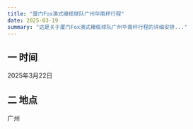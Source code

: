 ```yaml
---
title: "厦门Fox澳式橄榄球队广州华南杯行程"
date: 2025-03-19
summary: "这是关于厦门Fox澳式橄榄球队广州华南杯行程的详细安排..."
---
```


 

## 一 时间

2025年3月22日



## 二 地点

广州